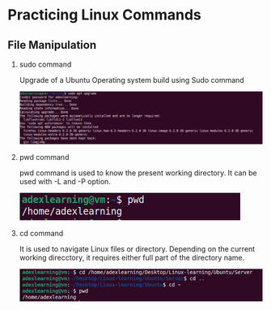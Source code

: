 # Practicing Linux Commands

## File Manipulation

1. sudo command

    Upgrade of a Ubuntu Operating system build using Sudo command

    ![Alt text](images/upgrade.PNG)

2. pwd command

    pwd command is used to know the present working directory. It can be used with -L and -P option.

    ![Alt text](images/pwd.PNG)

3. cd command

    It is used to navigate Linux files or directory. Depending on the current working direcctory, it requires either full part of the directory name.

    ![Alt text](images/cd.PNG)